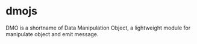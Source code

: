# dmojs
DMO is a shortname of Data Manipulation Object, a lightweight module for manipulate object and emit message.
